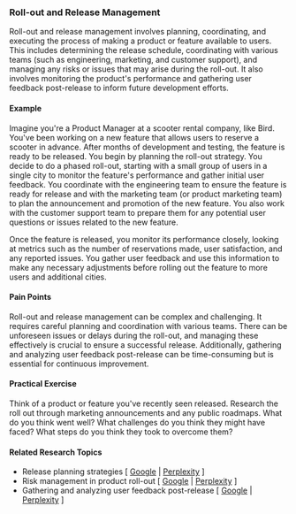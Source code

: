 ### Roll-out and Release Management

Roll-out and release management involves planning, coordinating, and executing the process of making a product or feature available to users. This includes determining the release schedule, coordinating with various teams (such as engineering, marketing, and customer support), and managing any risks or issues that may arise during the roll-out. It also involves monitoring the product's performance and gathering user feedback post-release to inform future development efforts.

#### Example

Imagine you're a Product Manager at a scooter rental company, like Bird. You've been working on a new feature that allows users to reserve a scooter in advance. After months of development and testing, the feature is ready to be released. You begin by planning the roll-out strategy. You decide to do a phased roll-out, starting with a small group of users in a single city to monitor the feature's performance and gather initial user feedback. You coordinate with the engineering team to ensure the feature is ready for release and with the marketing team (or product marketing team) to plan the announcement and promotion of the new feature. You also work with the customer support team to prepare them for any potential user questions or issues related to the new feature.

Once the feature is released, you monitor its performance closely, looking at metrics such as the number of reservations made, user satisfaction, and any reported issues. You gather user feedback and use this information to make any necessary adjustments before rolling out the feature to more users and additional cities.

#### Pain Points

Roll-out and release management can be complex and challenging. It requires careful planning and coordination with various teams. There can be unforeseen issues or delays during the roll-out, and managing these effectively is crucial to ensure a successful release. Additionally, gathering and analyzing user feedback post-release can be time-consuming but is essential for continuous improvement.

#### Practical Exercise

Think of a product or feature you've recently seen released. Research the roll out through marketing announcements and any public roadmaps. What do you think went well? What challenges do you think they might have faced? What steps do you think they took to overcome them?

#### Related Research Topics

- Release planning strategies [ [Google](https://www.google.com/search?q=Release%20planning%20strategies%20in%20product%20management) | [Perplexity](https://www.perplexity.ai/?q=Release%20planning%20strategies%20in%20product%20management) ]
- Risk management in product roll-out [ [Google](https://www.google.com/search?q=Risk%20management%20in%20product%20roll-out%20in%20product%20management) | [Perplexity](https://www.perplexity.ai/?q=Risk%20management%20in%20product%20roll-out%20in%20product%20management) ]
- Gathering and analyzing user feedback post-release [ [Google](https://www.google.com/search?q=Gathering%20and%20analyzing%20user%20feedback%20post-release%20in%20product%20management) | [Perplexity](https://www.perplexity.ai/?q=Gathering%20and%20analyzing%20user%20feedback%20post-release%20in%20product%20management) ]


